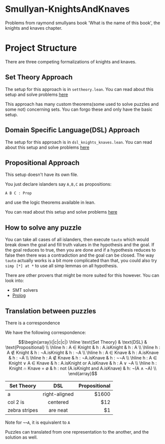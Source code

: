 # Smullyan-KnightsAndKnaves
Problems from raymond smullyans book 'What is the name of this book', the knights and knaves chapter.

# Project Structure
There are three competing formalizations of knights and knaves.

## Set Theory Approach
The setup for this approach is in `settheory.lean`.
You can read about this setup and solve problems [here](https://adam.math.hhu.de/#/g/jadabouhawili/knightsandknaves-lean4game/world/KnightsAndKnavesLemmas/level/0)

This approach has many custom theorems(some used to solve puzzles and some not) concerning sets.
You can forgo these and only have the basic setup.

## Domain Specific Language(DSL) Approach
The setup for this approach is in `dsl_knights_knaves.lean`.
You can read about this setup and solve problems [here](https://adam.math.hhu.de/#/g/jadabouhawili/knightsandknaves-lean4game/world/DSL_Knights_Knaves/level/0)

## Propositional Approach
This setup doesn't have its own file.

You just declare islanders say `A,B,C` as propositions:
```
A B C : Prop
```
and use the logic theorems available in lean.

You can read about this setup and solve problems [here](https://adam.math.hhu.de/#/g/jadabouhawili/knightsandknaves-lean4game/world/KnightsAndKnaves2/level/0)

## How to solve any puzzle
You can take all cases of all islanders, then execute `tauto` which would break down the goal and fill truth values in the hypothesis and the goal. If the goal reduces to true, then you are done and if a hypothesis reduces to false then there was a contradiction and the goal can be closed. The way `tauto` actually works is a bit more complicated than that, you could also try `simp [*] at *` to use all simp lemmas on all hypothesis.

There are other provers that might be more suited for this however.
You can look into:
- SMT solvers
- [Prolog](https://www.youtube.com/watch?v=oEAa2pQKqQU)

## Translation between puzzles
There is a correspondence

We have the following correspondence:

```math
\begin{array}{|c|c|c|}
\hline
\text{Set Theory} & \text{DSL} & \text{Propositional} \\
\hline
h : A ∈ Knight & h : A.isKnight & h : A \\
\hline
h : A ∉ Knight & h : ¬A.isKnight & h : ¬A \\
\hline
h : A ∈ Knave  & h : A.isKnave & h : ¬A \\
\hline
h : A ∉ Knave  & h : ¬A.isKnave & h : ¬¬A \\
\hline
h : A ∈ Knight ∨ A ∈ Knave & h : A.isKnight or A.isKnave & h : A ∨ ¬A \\
\hline
h : Knight ∩ Knave = ∅ & h : not (A.isKnight and A.isKnave) & h: ¬(A ∧ ¬A)  \\
\end{array}
```

| Set Theory       | DSL           | Propositional  |
| ------------- |:-------------:| -----:|
|   a   | right-aligned | $1600 |
| col 2 is      | centered      |   $12 |
| zebra stripes | are neat      |    $1 |


Note for `¬¬A`, it is equivalent to `A`

Puzzles can translated from one representation to the another, and the solution as well.
